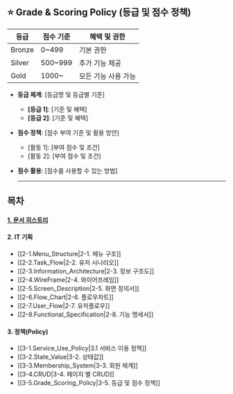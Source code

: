 ## ⭐ Grade & Scoring Policy (등급 및 점수 정책)

|등급|점수 기준|혜택 및 권한|
|---|---|---|
|Bronze|0~499|기본 권한|
|Silver|500~999|추가 기능 제공|
|Gold|1000~|모든 기능 사용 가능|

- **등급 체계**: [등급명 및 등급별 기준]
    - **[등급 1]**: [기준 및 혜택]
    - **[등급 2]**: [기준 및 혜택]
- **점수 정책**: [점수 부여 기준 및 활용 방안]
    - [활동 1]: [부여 점수 및 조건]
    - [활동 2]: [부여 점수 및 조건]
- **점수 활용**: [점수를 사용할 수 있는 방법]












   ----------------------------------------------------------------  
## 목차

#### [1. 문서 히스토리](1.Document_History)
#### 2. IT 기획
- [[2-1.Menu_Structure|2-1. 메뉴 구조]]
- [[2-2.Task_Flow|2-2. 유저 시나리오]]
- [[2-3.Information_Architecture|2-3. 정보 구조도]]
- [[2-4.WireFrame|2-4. 와이어프레임]]
- [[2-5.Screen_Description|2-5. 화면 정의서]]
 - [[2-6.Flow_Chart|2-6. 플로우차트]]
- [[2-7.User_Flow|2-7. 유저플로우]]
- [[2-8.Functional_Specification|2-8. 기능 명세서]]
#### 3. 정책(Policy)
- [[3-1.Service_Use_Policy|3.1 서비스 이용 정책]]
- [[3-2.State_Value|3-2. 상태값]]
- [[3-3.Membership_System|3-3. 회원 체계]]
- [[3-4.CRUD|3-4. 페이지 별 CRUD]]
- [[3-5.Grade_Scoring_Policy|3-5. 등급 및 점수 정책]]


